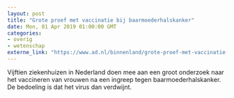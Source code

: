 ```yaml
---
layout: post
title: "Grote proef met vaccinatie bij baarmoederhalskanker"
date: Mon, 01 Apr 2019 01:00:00 GMT
categories: 
- overig 
- wetenschap 
externe_link: "https://www.ad.nl/binnenland/grote-proef-met-vaccinatie-bij-baarmoederhalskanker~a5c4d2f3/"
---
```


Vijftien ziekenhuizen in Nederland doen mee aan een groot onderzoek naar het vaccineren van vrouwen na een ingreep tegen baarmoederhalskanker. De bedoeling is dat het virus dan verdwijnt.

